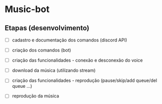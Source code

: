 #  Music-bot

## Etapas (desenvolvimento)

- [ ] cadastro e documentação dos comandos (discord API)
- [ ] criação dos comandos (bot)
- [ ] criação das funcionalidades - conexão e desconexão do voice 
- [ ] download da música (utilizando stream)
- [ ] criação das funcionalidades - reprodução (pause/skip/add queue/del queue ...)
- [ ] reprodução da música


